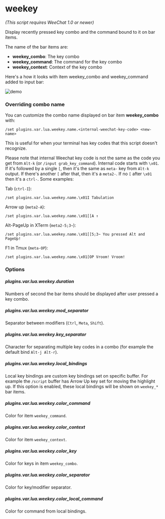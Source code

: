 weekey
======

*(This script requires WeeChat 1.0 or newer)*

Display recently pressed key combo and the command bound to it on bar items.

The name of the bar items are:

- **weekey_combo**: The key combo
- **weekey_command**: The command for the key combo
- **weekey_context**: Context of the key combo

Here's a how it looks with item weekey_combo and weekey_command added to input
bar:

![demo][]

### Overriding combo name

You can customize the combo name displayed on bar item **weekey_combo** with:

    /set plugins.var.lua.weekey.name.<internal-weechat-key-code> <new-name>

This is useful for when your terminal has key codes that this script doesn't
recognize.

Please note that internal Weechat key code is not the same as the code you get
from `Alt-k` (or `/input grab_key_command`). Internal code starts with `\x01`.
If it's followed by a single `[`, then it's the same as `meta-` key from `Alt-k`
output. If there's another `[` after that, then it's a `meta2-`. If no `[` after
`\x01` then it's a `ctrl-`. Some examples:

Tab (`ctrl-I`):

    /set plugins.var.lua.weekey.name.\x01I Tabulation

Arrow up (`meta2-A`):

    /set plugins.var.lua.weekey.name.\x01[[A ↑

Alt-PageUp in XTerm (`meta2-5;3~`):

    /set plugins.var.lua.weekey.name.\x01[[5;3~ You pressed Alt and PageUp!

F1 in Tmux (`meta-OP`):

    /set plugins.var.lua.weekey.name.\x01[OP Vroom! Vroom!


### Options

##### plugins.var.lua.weekey.duration

Numbers of second the bar items should be displayed after user pressed a key
combo.

##### plugins.var.lua.weekey.mod_separator

Separator between modifiers (`Ctrl`, `Meta`, `Shift`).

##### plugins.var.lua.weekey.key_separator

Character for separating multiple key codes in a combo (for example the default
bind `Alt-j Alt-r`).

##### plugins.var.lua.weekey.local_bindings

Local key bindings are custom key bindings set on specific buffer. For example
the `/script` buffer has Arrow Up key set for moving the highlight up. If this
option is enabled, these local bindings will be shown on `weekey_*` bar items.

##### plugins.var.lua.weekey.color_command

Color for item `weekey_command`.


##### plugins.var.lua.weekey.color_context

Color for item `weekey_context`.

##### plugins.var.lua.weekey.color_key

Color for keys in item `weekey_combo`.

##### plugins.var.lua.weekey.color_separator

Color for key/modifier separator.

##### plugins.var.lua.weekey.color_local_command

Color for command from local bindings.

[demo]: https://i.imgur.com/62hkrVp.gif
